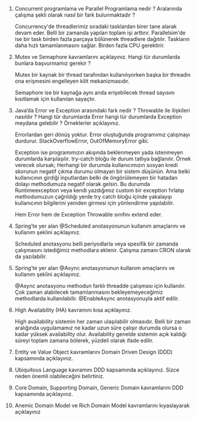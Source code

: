 1. Concurrent programlama ve Parallel Programlama nedir ? Aralarında çalışma şekli olarak nasıl bir fark
bulunmaktadır ?

    Concurrency'de threadlerimiz sıradaki tasklardan birer tane alarak devam eder. Belli bir zamanda yapılan toplam işi arttırır.
    Parallelsim'de ise bir task birden fazla parçaya bölünerek threadlere dağıtılır. Taskların daha hızlı tamamlanmasını sağlar. Birden fazla CPU gerektirir.

2. Mutex ve Semaphore kavramlarını açıklayınız. Hangi tür durumlarda bunlara başvurmamız gerekir ?

    Mutex bir kaynak bir thread tarafından kullanılıyorken başka bir threadin ona erişmesini engelleyen kilit mekanizmasıdır.

    Semaphore ise bir kaynağa aynı anda erişebilecek thread sayısını kısıtlamak için kullanılan sayaçtır.

3. Java’da Error ve Exception arasındaki fark nedir ? Throwable ile ilişkileri nasıldır ? Hangi tür durumlarda Error hangi tür durumlarda Exception meydana gelebilir ? Örneklerler açıklayınız.

    Errorlardan geri dönüş yoktur. Error oluştuğunda programımız çalışmayı durdurur. StackOverflowError, OutOfMemoryError gibi. 

    Exception ise programımızın akışında beklenmeyen yada istenmeyen durumlarda karşılaşılır. try-catch bloğu ile durum tatlıya bağlanılır. Örnek verecek olursak; Herhangi bir durumda kullanıcımızın sosyan kredi skorunun negatif çıkma durumu olmayan bir sistem düşünün. Ama belki kullanıcının girdiği inputlardan belki de öngörülemeyen bir hatadan dolayı methodumuza negatif olarak gelsin. Bu durumda Runtimeexception veya kendi yazdığımız custom bir exception fırlatıp methodumuzun çağrıldığı yerde try catch bloğu içinde yakalayıp kullanıcının bilgilerini yeniden girmesi için yönlendirme yapılabilir.

    Hem Error hem de Exception Throwable sınıfını extend eder. 
    

4. Spring’te yer alan @Scheduled anotasyonunun kullanım amaçlarını ve kullanım şeklini açıklayınız.

    Scheduled anotasyonu belli periyodlarla veya spesifik bir zamanda çalışmasını istediğimiz methodlara eklenir. Çalışma zamanı CRON olarak da yazılabilir.

5. Spring’te yer alan @Async anotasyonunun kullanım amaçlarını ve kullanım şeklini açıklayınız.

    @Async anotasyonu methodun farklı threadde çalışması için kullanılır. Çok zaman alabilecek tamamlanmasını bekleyemeyeceğimiz methodlarda kullanılabilir. @EnableAsync anotasyonuyla aktif edilir.


6. High Availability (HA) kavramını kısa açıklayınız.

    High availability sistemin her zaman ulaşılabilir olmasıdır. Belli bir zaman aralığında uygulamamız ne kadar uzun süre çalışır durumda olursa o kadar yüksek availability olur. Availability genelde sistemin açık kaldığı süreyi toplam zamana bölerek, yüzdeli olarak ifade edilir.

7. Entity ve Value Object kavramlarını Domain Driven Design (DDD) kapsamında açıklayınız.

8. Ubiquitous Language kavramını DDD kapsamında açıklayınız. Sizce neden önemli olabileceğini belirtiniz.

9. Core Domain, Supporting Domain, Generic Domain kavramlarını DDD kapsamında açıklayınız.

10. Anemic Domain Model ve Rich Domain Model kavramlarını kıyaslayarak açıklayınız
